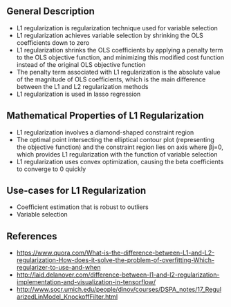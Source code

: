 ## General Description
- L1 regularization is regularization technique used for variable selection 
- L1 regularization achieves variable selection by shrinking the OLS coefficients down to zero
- L1 regularization shrinks the OLS coefficients by applying a penalty term to the OLS objective function, and minimizing this modified cost function instead of the original OLS objective function
- The penalty term associated with L1 regularization is the absolute value of the magnitude of OLS coefficients, which is the main difference between the L1 and L2 regularization methods
- L1 regularization is used in lasso regression 

## Mathematical Properties of L1 Regularization
- L1 regularization involves a diamond-shaped constraint region
- The optimal point intersecting the elliptical contour plot (representing the objective function) and the constraint region lies on axis where βj=0, which provides L1 regularization with the function of variable selection
- L1 regularization uses convex optimization, causing the beta coefficients to converge to 0 quickly

## Use-cases for L1 Regularization
- Coefficient estimation that is robust to outliers
- Variable selection

## References
- https://www.quora.com/What-is-the-difference-between-L1-and-L2-regularization-How-does-it-solve-the-problem-of-overfitting-Which-regularizer-to-use-and-when
- http://laid.delanover.com/difference-between-l1-and-l2-regularization-implementation-and-visualization-in-tensorflow/
- http://www.socr.umich.edu/people/dinov/courses/DSPA_notes/17_RegularizedLinModel_KnockoffFilter.html
